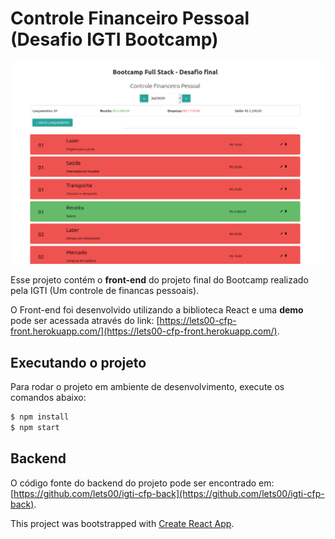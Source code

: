 # Controle Financeiro Pessoal (Desafio IGTI Bootcamp)

![printscreen](./image01.png)

Esse projeto contém o **front-end** do projeto final do Bootcamp realizado pela IGTI (Um controle de financas pessoais).

O Front-end foi desenvolvido utilizando a biblioteca React e uma **demo** pode ser acessada através do link: [https://lets00-cfp-front.herokuapp.com/](https://lets00-cfp-front.herokuapp.com/).

## Executando o projeto

Para rodar o projeto em ambiente de desenvolvimento, execute os comandos abaixo:

```sh
$ npm install
$ npm start
```

## Backend
O código fonte do backend do projeto pode ser encontrado em: [https://github.com/lets00/igti-cfp-back](https://github.com/lets00/igti-cfp-back).

This project was bootstrapped with [Create React App](https://github.com/facebook/create-react-app).
